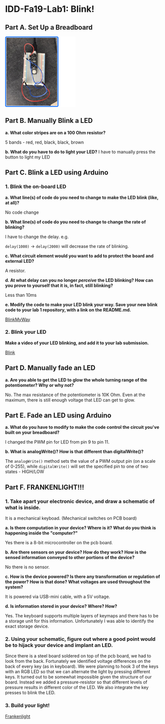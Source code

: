 # IDD-Fa19-Lab1: Blink!

## Part A. Set Up a Breadboard

![Breadboard](../img/lab1/circuit.png)


## Part B. Manually Blink a LED

**a. What color stripes are on a 100 Ohm resistor?**

5 bands - red, red, black, black, brown
 
**b. What do you have to do to light your LED?**
I have to manually press the button to light my LED

## Part C. Blink a LED using Arduino

### 1. Blink the on-board LED

**a. What line(s) of code do you need to change to make the LED blink (like, at all)?**

No code change

**b. What line(s) of code do you need to change to change the rate of blinking?**

I have to change the delay. e.g. 

`
delay(1000)
`
->
`
delay(2000)
`
will decrease the rate of blinking.

**c. What circuit element would you want to add to protect the board and external LED?**

A resistor.
 
**d. At what delay can you no longer *perceive* the LED blinking? How can you prove to yourself that it is, in fact, still blinking?**

Less than 10ms



**e. Modify the code to make your LED blink your way. Save your new blink code to your lab 1 repository, with a link on the README.md.**

[BlinkMyWay](../src/lab1/Blink.ino)


### 2. Blink your LED

**Make a video of your LED blinking, and add it to your lab submission.**

[Blink](https://www.youtube.com/watch?v=X3hwCt1hwiM)


## Part D. Manually fade an LED

**a. Are you able to get the LED to glow the whole turning range of the potentiometer? Why or why not?**

No. The max resistance of the potentiometer is 10K Ohm. Even at the maximum, there is still enough voltage that LED can get to glow.


## Part E. Fade an LED using Arduino

**a. What do you have to modify to make the code control the circuit you've built on your breadboard?**

I changed the PWM pin for LED from pin 9 to pin 11.

**b. What is analogWrite()? How is that different than digitalWrite()?**

The `analogWrite()` method sets the value of a PWM output pin (on a scale of 0-255), while `digitalWrite()` will set the specified pin to one of two states - HIGH/LOW

## Part F. FRANKENLIGHT!!!

### 1. Take apart your electronic device, and draw a schematic of what is inside. 

It is a mechanical keyboad. (Mechanical switches on PCB board)

**a. Is there computation in your device? Where is it? What do you think is happening inside the "computer?"**

Yes there is a 8-bit microcontroller on the pcb board.

**b. Are there sensors on your device? How do they work? How is the sensed information conveyed to other portions of the device?**

No there is no sensor.

**c. How is the device powered? Is there any transformation or regulation of the power? How is that done? What voltages are used throughout the system?**

It is powered via USB-mini cable, with a 5V voltage.

**d. Is information stored in your device? Where? How?**

Yes. The keyboard supports multiple layers of keymaps and there has to be a storage unit for this information. Unfortunately I was able to identify the exact storage device.

### 2. Using your schematic, figure out where a good point would be to hijack your device and implant an LED.

Since there is a steel board soldered on top of the pcb board, we had to look from the back. Fortunately we identified voltage differences on the back of every key (as in keyboard). We were planning to hook 3 of the keys with an RGB LED so that we can alternate the light by pressing different keys. It turned out to be somewhat impossible given the structure of our board. Instead we added a pressure-resistor so that different levels of pressure results in different color of the LED. We also integrate the key presses to blink the LED.

### 3. Build your light!


[Frankenlight](https://www.youtube.com/watch?v=PWWyPDEPc98)
